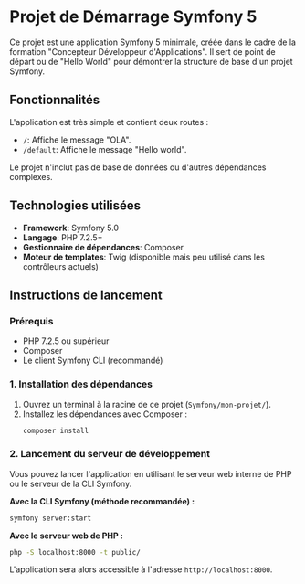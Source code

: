 # Projet de Démarrage Symfony 5

Ce projet est une application Symfony 5 minimale, créée dans le cadre de la formation "Concepteur Développeur d'Applications". Il sert de point de départ ou de "Hello World" pour démontrer la structure de base d'un projet Symfony.

## Fonctionnalités

L'application est très simple et contient deux routes :

*   `/`: Affiche le message "OLA".
*   `/default`: Affiche le message "Hello world".

Le projet n'inclut pas de base de données ou d'autres dépendances complexes.

## Technologies utilisées

*   **Framework**: Symfony 5.0
*   **Langage**: PHP 7.2.5+
*   **Gestionnaire de dépendances**: Composer
*   **Moteur de templates**: Twig (disponible mais peu utilisé dans les contrôleurs actuels)

## Instructions de lancement

### Prérequis

*   PHP 7.2.5 ou supérieur
*   Composer
*   Le client Symfony CLI (recommandé)

### 1. Installation des dépendances

1.  Ouvrez un terminal à la racine de ce projet (`Symfony/mon-projet/`).
2.  Installez les dépendances avec Composer :
    ```sh
    composer install
    ```

### 2. Lancement du serveur de développement

Vous pouvez lancer l'application en utilisant le serveur web interne de PHP ou le serveur de la CLI Symfony.

**Avec la CLI Symfony (méthode recommandée) :**

```sh
symfony server:start
```

**Avec le serveur web de PHP :**

```sh
php -S localhost:8000 -t public/
```

L'application sera alors accessible à l'adresse `http://localhost:8000`.
